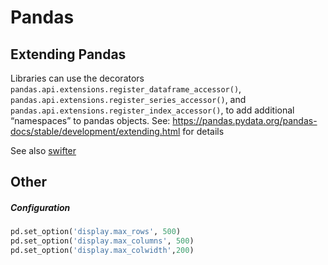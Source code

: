# Pandas
## Extending Pandas
Libraries can use the decorators `pandas.api.extensions.register_dataframe_accessor()`,
`pandas.api.extensions.register_series_accessor()`, and 
`pandas.api.extensions.register_index_accessor()`, to add additional “namespaces” to pandas objects.
See: https://pandas.pydata.org/pandas-docs/stable/development/extending.html for details

See also [swifter](https://medium.com/@jmcarpenter2/swiftapply-automatically-efficient-pandas-apply-operations-50e1058909f9)

## Other
##### Configuration
```python
pd.set_option('display.max_rows', 500)
pd.set_option('display.max_columns', 500)
pd.set_option('display.max_colwidth',200)

